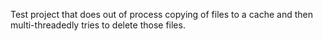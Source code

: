 Test project that does out of process copying of files to a cache and then multi-threadedly tries to delete those files.